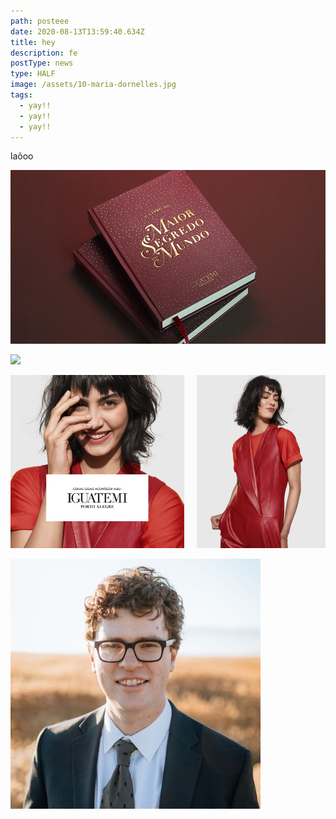 ```yaml
---
path: posteee
date: 2020-08-13T13:59:40.634Z
title: hey
description: fe
postType: news
type: HALF
image: /assets/10-maria-dornelles.jpg
tags:
  - yay!!
  - yay!!
  - yay!!
---
```

laõoo

![](/assets/1000x550.png)



![](/assets/11-natália-ferraro.png)

![](/assets/0-0-2.png)

![sdf](/assets/profile-pic.jpg "sdfd")